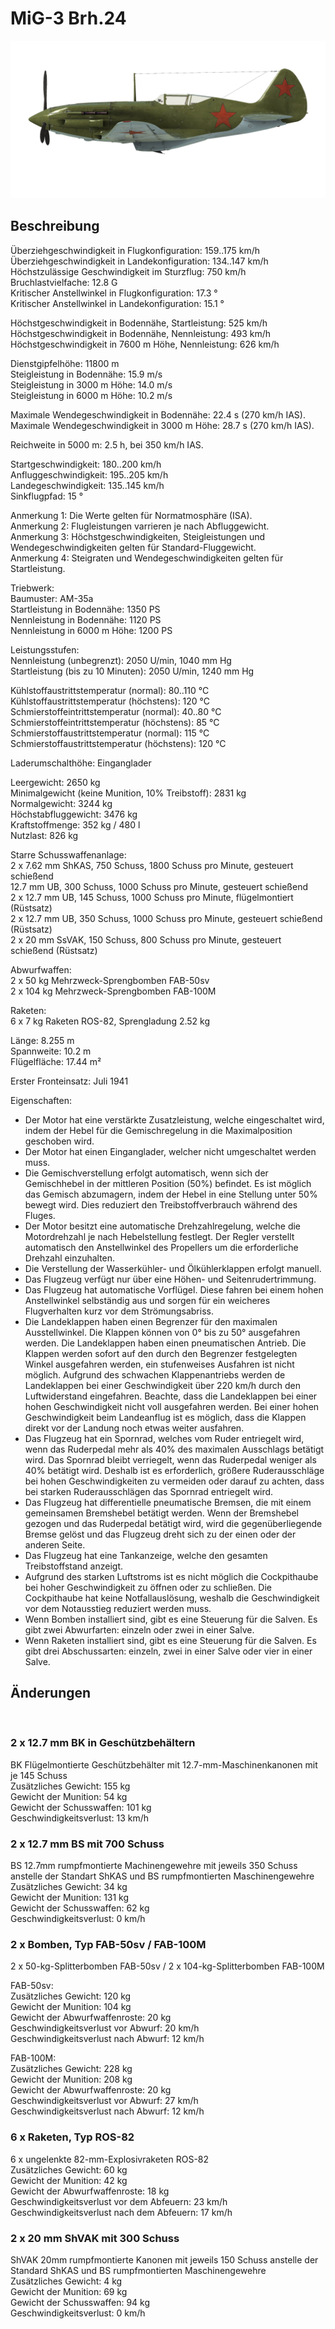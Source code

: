 # MiG-3 Brh.24  
  
![mig3s24](../images/mig3s24.png)  
  
## Beschreibung  
  
Überziehgeschwindigkeit in Flugkonfiguration: 159..175 km/h  
Überziehgeschwindigkeit in Landekonfiguration: 134..147 km/h  
Höchstzulässige Geschwindigkeit im Sturzflug: 750 km/h  
Bruchlastvielfache: 12.8 G  
Kritischer Anstellwinkel in Flugkonfiguration: 17.3 °  
Kritischer Anstellwinkel in Landekonfiguration: 15.1 °  
  
Höchstgeschwindigkeit in Bodennähe, Startleistung: 525 km/h  
Höchstgeschwindigkeit in Bodennähe, Nennleistung: 493 km/h  
Höchstgeschwindigkeit in 7600 m Höhe, Nennleistung: 626 km/h  
  
Dienstgipfelhöhe: 11800 m  
Steigleistung in Bodennähe: 15.9 m/s  
Steigleistung in 3000 m Höhe: 14.0 m/s  
Steigleistung in 6000 m Höhe: 10.2 m/s  
  
Maximale Wendegeschwindigkeit in Bodennähe: 22.4 s (270 km/h IAS).  
Maximale Wendegeschwindigkeit in 3000 m Höhe: 28.7 s (270 km/h IAS).  
  
Reichweite in 5000 m: 2.5 h, bei 350 km/h IAS.  
  
Startgeschwindigkeit: 180..200 km/h  
Anfluggeschwindigkeit: 195..205 km/h  
Landegeschwindigkeit: 135..145 km/h  
Sinkflugpfad: 15 °  
  
Anmerkung 1: Die Werte gelten für Normatmosphäre (ISA).  
Anmerkung 2: Flugleistungen varrieren je nach Abfluggewicht.  
Anmerkung 3: Höchstgeschwindigkeiten, Steigleistungen und Wendegeschwindigkeiten gelten für Standard-Fluggewicht.  
Anmerkung 4: Steigraten und Wendegeschwindigkeiten gelten für Startleistung.  
  
Triebwerk:  
Baumuster: AM-35a  
Startleistung in Bodennähe: 1350 PS  
Nennleistung in Bodennähe: 1120 PS  
Nennleistung in 6000 m Höhe: 1200 PS  
  
Leistungsstufen:  
Nennleistung (unbegrenzt): 2050 U/min, 1040 mm Hg  
Startleistung (bis zu 10 Minuten): 2050 U/min, 1240 mm Hg  
  
Kühlstoffaustrittstemperatur (normal): 80..110 °C  
Kühlstoffaustrittstemperatur (höchstens): 120 °C  
Schmierstoffeintrittstemperatur (normal): 40..80 °C  
Schmierstoffeintrittstemperatur (höchstens): 85 °C  
Schmierstoffaustrittstemperatur (normal): 115 °C  
Schmierstoffaustrittstemperatur (höchstens): 120 °C  
  
Laderumschalthöhe: Einganglader  
  
Leergewicht: 2650 kg  
Minimalgewicht (keine Munition, 10% Treibstoff): 2831 kg  
Normalgewicht: 3244 kg  
Höchstabfluggewicht: 3476 kg  
Kraftstoffmenge: 352 kg / 480 l  
Nutzlast: 826 kg  
  
Starre Schusswaffenanlage:  
2 x 7.62 mm ShKAS, 750 Schuss, 1800 Schuss pro Minute, gesteuert schießend  
12.7 mm UB, 300 Schuss, 1000 Schuss pro Minute, gesteuert schießend  
2 x 12.7 mm UB, 145 Schuss, 1000 Schuss pro Minute, flügelmontiert (Rüstsatz)  
2 x 12.7 mm UB, 350 Schuss, 1000 Schuss pro Minute, gesteuert schießend (Rüstsatz)  
2 x 20 mm SsVAK, 150 Schuss, 800 Schuss pro Minute, gesteuert schießend (Rüstsatz)  
  
Abwurfwaffen:  
2 x 50 kg Mehrzweck-Sprengbomben FAB-50sv  
2 x 104 kg Mehrzweck-Sprengbomben FAB-100M  
  
Raketen:  
6 x 7 kg Raketen ROS-82, Sprengladung 2.52 kg  
  
Länge: 8.255 m  
Spannweite: 10.2 m  
Flügelfläche: 17.44 m²  
  
Erster Fronteinsatz: Juli 1941  
  
Eigenschaften:  
- Der Motor hat eine verstärkte Zusatzleistung, welche eingeschaltet wird, indem der Hebel für die Gemischregelung in die Maximalposition geschoben wird.  
- Der Motor hat einen Einganglader, welcher nicht umgeschaltet werden muss.  
- Die Gemischverstellung erfolgt automatisch, wenn sich der Gemischhebel in der mittleren Position (50%) befindet. Es ist möglich das Gemisch abzumagern, indem der Hebel in eine Stellung unter 50% bewegt wird. Dies reduziert den Treibstoffverbrauch während des Fluges.  
- Der Motor besitzt eine automatische Drehzahlregelung, welche die Motordrehzahl je nach Hebelstellung festlegt. Der Regler verstellt automatisch den Anstellwinkel des Propellers um die erforderliche Drehzahl einzuhalten.  
- Die Verstellung der Wasserkühler- und Ölkühlerklappen erfolgt manuell.  
- Das Flugzeug verfügt nur über eine Höhen- und Seitenrudertrimmung.  
- Das Flugzeug hat automatische Vorflügel. Diese fahren bei einem hohen Anstellwinkel selbständig aus und sorgen für ein weicheres Flugverhalten kurz vor dem Strömungsabriss.  
- Die Landeklappen haben einen Begrenzer für den maximalen Ausstellwinkel. Die Klappen können von 0° bis zu 50° ausgefahren werden. Die Landeklappen haben einen pneumatischen Antrieb. Die Klappen werden sofort auf den durch den Begrenzer festgelegten Winkel ausgefahren werden, ein stufenweises Ausfahren ist nicht möglich. Aufgrund des schwachen Klappenantriebs werden de Landeklappen bei einer Geschwindigkeit über 220 km/h durch den Luftwiderstand eingefahren. Beachte, dass die Landeklappen bei einer hohen Geschwindigkeit nicht voll ausgefahren werden. Bei einer hohen Geschwindigkeit beim Landeanflug ist es möglich, dass die Klappen direkt vor der Landung noch etwas weiter ausfahren.  
- Das Flugzeug hat ein Spornrad, welches vom Ruder entriegelt wird, wenn das Ruderpedal mehr als 40% des maximalen Ausschlags betätigt wird. Das Spornrad bleibt verriegelt, wenn das Ruderpedal weniger als 40% betätigt wird. Deshalb ist es erforderlich, größere Ruderausschläge bei hohen Geschwindigkeiten zu vermeiden oder darauf zu achten, dass bei starken Ruderausschlägen das Spornrad entriegelt wird.  
- Das Flugzeug hat differentielle pneumatische Bremsen, die mit einem gemeinsamen Bremshebel betätigt werden. Wenn der Bremshebel gezogen und das Ruderpedal betätigt wird, wird die gegenüberliegende Bremse gelöst und das Flugzeug dreht sich zu der einen oder der anderen Seite.  
- Das Flugzeug hat eine Tankanzeige, welche den gesamten Treibstoffstand anzeigt.  
- Aufgrund des starken Luftstroms ist es nicht möglich die Cockpithaube bei hoher Geschwindigkeit zu öffnen oder zu schließen. Die Cockpithaube hat keine Notfallauslösung, weshalb die Geschwindigkeit vor dem Notausstieg reduziert werden muss.  
- Wenn Bomben installiert sind, gibt es eine Steuerung für die Salven. Es gibt zwei Abwurfarten: einzeln oder zwei in einer Salve.   
- Wenn Raketen installiert sind, gibt es eine Steuerung für die Salven. Es gibt drei Abschussarten: einzeln, zwei in einer Salve oder vier in einer Salve.  
  
## Änderungen  
  ﻿
  
  
### 2 x 12.7 mm BK in Geschützbehältern  
  
BK Flügelmontierte Geschützbehälter mit 12.7-mm-Maschinenkanonen mit je 145 Schuss  
Zusätzliches Gewicht: 155 kg  
Gewicht der Munition: 54 kg  
Gewicht der Schusswaffen: 101 kg  
Geschwindigkeitsverlust: 13 km/h  ﻿
  
  
### 2 x 12.7 mm BS mit 700 Schuss  
  
BS 12.7mm rumpfmontierte Machinengewehre mit jeweils 350 Schuss anstelle der Standart ShKAS und BS rumpfmontierten Maschinengewehre  
Zusätzliches Gewicht: 34 kg  
Gewicht der Munition: 131 kg  
Gewicht der Schusswaffen: 62 kg  
Geschwindigkeitsverlust: 0 km/h  ﻿
  
  
### 2 x Bomben, Typ FAB-50sv / FAB-100M  
  
2 x 50-kg-Splitterbomben FAB-50sv / 2 x 104-kg-Splitterbomben FAB-100M  
  
FAB-50sv:  
Zusätzliches Gewicht: 120 kg  
Gewicht der Munition: 104 kg  
Gewicht der Abwurfwaffenroste: 20 kg  
Geschwindigkeitsverlust vor Abwurf: 20 km/h  
Geschwindigkeitsverlust nach Abwurf: 12 km/h  
  
FAB-100M:  
Zusätzliches Gewicht: 228 kg  
Gewicht der Munition: 208 kg  
Gewicht der Abwurfwaffenroste: 20 kg  
Geschwindigkeitsverlust vor Abwurf: 27 km/h  
Geschwindigkeitsverlust nach Abwurf: 12 km/h  ﻿
  
  
### 6 x Raketen, Typ ROS-82  
  
6 x ungelenkte 82-mm-Explosivraketen ROS-82  
Zusätzliches Gewicht: 60 kg  
Gewicht der Munition: 42 kg  
Gewicht der Abwurfwaffenroste: 18 kg  
Geschwindigkeitsverlust vor dem Abfeuern: 23 km/h  
Geschwindigkeitsverlust nach dem Abfeuern: 17 km/h  ﻿
  
  
### 2 x 20 mm ShVAK mit 300 Schuss  
  
ShVAK 20mm rumpfmontierte Kanonen mit jeweils 150 Schuss anstelle der Standard ShKAS und BS rumpfmontierten Maschinengewehre  
Zusätzliches Gewicht: 4 kg  
Gewicht der Munition: 69 kg  
Gewicht der Schusswaffen: 94 kg  
Geschwindigkeitsverlust: 0 km/h  
